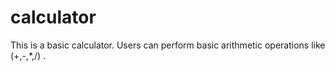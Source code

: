 # calculator
This is a basic calculator.
Users can perform basic arithmetic operations like (+,-,*,/) .
